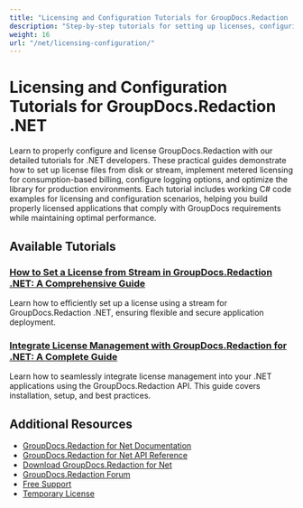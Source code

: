 ```yaml
---
title: "Licensing and Configuration Tutorials for GroupDocs.Redaction .NET"
description: "Step-by-step tutorials for setting up licenses, configuring GroupDocs.Redaction, and implementing metered licensing in .NET applications."
weight: 16
url: "/net/licensing-configuration/"
---
```


# Licensing and Configuration Tutorials for GroupDocs.Redaction .NET

Learn to properly configure and license GroupDocs.Redaction with our detailed tutorials for .NET developers. These practical guides demonstrate how to set up license files from disk or stream, implement metered licensing for consumption-based billing, configure logging options, and optimize the library for production environments. Each tutorial includes working C# code examples for licensing and configuration scenarios, helping you build properly licensed applications that comply with GroupDocs requirements while maintaining optimal performance.

## Available Tutorials

### [How to Set a License from Stream in GroupDocs.Redaction .NET&#58; A Comprehensive Guide](./groupdocs-redaction-net-license-stream-setup/)
Learn how to efficiently set up a license using a stream for GroupDocs.Redaction .NET, ensuring flexible and secure application deployment.

### [Integrate License Management with GroupDocs.Redaction for .NET&#58; A Complete Guide](./groupdocs-redaction-license-management-net/)
Learn how to seamlessly integrate license management into your .NET applications using the GroupDocs.Redaction API. This guide covers installation, setup, and best practices.

## Additional Resources

- [GroupDocs.Redaction for Net Documentation](https://docs.groupdocs.com/redaction/net/)
- [GroupDocs.Redaction for Net API Reference](https://reference.groupdocs.com/redaction/net/)
- [Download GroupDocs.Redaction for Net](https://releases.groupdocs.com/redaction/net/)
- [GroupDocs.Redaction Forum](https://forum.groupdocs.com/c/redaction/33)
- [Free Support](https://forum.groupdocs.com/)
- [Temporary License](https://purchase.groupdocs.com/temporary-license/)
